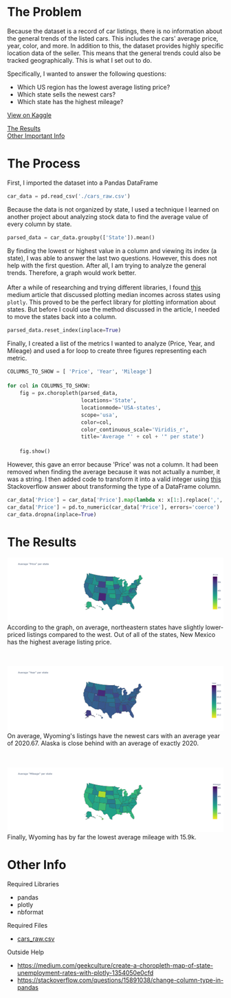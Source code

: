 # The Problem

Because the dataset is a record of car listings, there is no information about the general trends of the listed cars.
This includes the cars' average price, year, color, and more. 
In addition to this, the dataset provides highly specific location data of the seller.
This means that the general trends could also be tracked geographically. This is what I set out to do.

Specifically, I wanted to answer the following questions:
* Which US region has the lowest average listing price?
* Which state sells the newest cars?
* Which state has the highest mileage?

[View on Kaggle](https://www.kaggle.com/code/spresto/acm-research-2022)

[The Results](#the-results) <br>
[Other Important Info](#other-info)

# The Process

First, I imported the dataset into a Pandas DataFrame
```python
car_data = pd.read_csv('./cars_raw.csv')
```

Because the data is not organized by state, I used a technique I learned on another project about analyzing stock data to find the average value of every column by state.
```python
parsed_data = car_data.groupby(['State']).mean()
```

By finding the lowest or highest value in a column and viewing its index (a state), I was able to answer the last two questions. However, this does not help with the first question. After all, I am trying to analyze the general trends. Therefore, a graph would work better.
<br><br>
After a while of researching and trying different libraries, I found [this](https://medium.com/geekculture/create-a-choropleth-map-of-state-unemployment-rates-with-plotly-1354050e0cfd) medium article that discussed plotting median incomes across states using ```plotly```. This proved to be the perfect library for plotting information about states. But before I could use the method discussed in the article, I needed to move the states back into a column.
```python
parsed_data.reset_index(inplace=True)
```

Finally, I created a list of the metrics I wanted to analyze (Price, Year, and Mileage) and used a for loop to create three figures representing each metric.

```python
COLUMNS_TO_SHOW = [ 'Price', 'Year', 'Mileage']

for col in COLUMNS_TO_SHOW:
    fig = px.choropleth(parsed_data,
                        locations='State',
                        locationmode='USA-states',
                        scope='usa',
                        color=col,
                        color_continuous_scale='Viridis_r',
                        title='Average "' + col + '" per state')

    fig.show()
```

However, this gave an error because 'Price' was not a column. It had been removed when finding the average because it was not actually a number, it was a string. I then added code to transform it into a valid integer using [this](https://stackoverflow.com/questions/15891038/change-column-type-in-pandas)
Stackoverflow answer about transforming the type of a DataFrame column.
```python
car_data['Price'] = car_data['Price'].map(lambda x: x[1:].replace(',', ''))
car_data['Price'] = pd.to_numeric(car_data['Price'], errors='coerce')
car_data.dropna(inplace=True)
```

# The Results
![Price Plot](./plots/price_plot.png)
According to the graph, on average, northeastern states have slightly lower-priced listings compared to the west. Out of all of the states, New Mexico has the highest average listing price.
<br><br><br>

![Year Plot](./plots/year_plot.png)
On average, Wyoming's listings have the newest cars with an average year of 2020.67. Alaska is close behind with an average of exactly 2020.
<br><br><br>

![Mileage Plot](./plots/mileage_plot.png)
Finally, Wyoming has by far the lowest average mileage with 15.9k.

# Other Info

Required Libraries
* pandas
* plotly
* nbformat

Required Files
* [cars_raw.csv](https://www.kaggle.com/datasets/chancev/carsforsale)

Outside Help
* https://medium.com/geekculture/create-a-choropleth-map-of-state-unemployment-rates-with-plotly-1354050e0cfd
* https://stackoverflow.com/questions/15891038/change-column-type-in-pandas